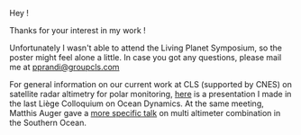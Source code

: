 Hey !

Thanks for your interest in my work !

Unfortunately I wasn't able to attend the Living Planet Symposium, so the poster might feel alone a little.
In case you got any questions, please mail me at pprandi@groupcls.com

For general information on our current work at CLS (supported by CNES) on satellite radar altimetry for polar monitoring, [here](https://groupcls-my.sharepoint.com/:b:/p/pprandi/EUUacqUjg6VHqxeqpy4YCG8Bnh1PSxVac-Y-yrTBRmUx0Q?e=CeZvRw) is a presentation I made in the last Liège Colloquium on Ocean Dynamics.
At the same meeting, Matthis Auger gave a [more specific talk](https://groupcls-my.sharepoint.com/:b:/p/pprandi/ET0CkRsnE5ZBlaasFN8XGd8BPj65hitYK1dxApJKy_oDRw?e=HPFhfA) on multi altimeter combination in the Southern Ocean.
